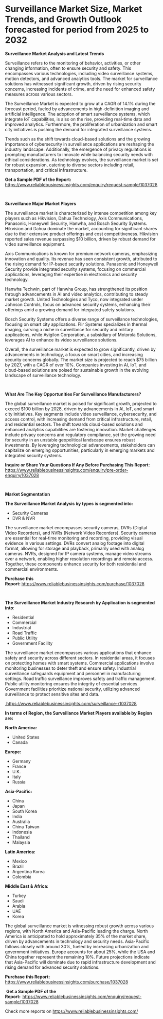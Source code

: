 <p><h1>Surveillance Market Size, Market Trends, and Growth Outlook forecasted for period from 2025 to 2032</h1></p><p><strong>Surveillance Market Analysis and Latest Trends</strong></p>
<p><p>Surveillance refers to the monitoring of behavior, activities, or other changing information, often to ensure security and safety. This encompasses various technologies, including video surveillance systems, motion detectors, and advanced analytics tools. The market for surveillance solutions has witnessed significant growth, driven by rising security concerns, increasing incidents of crime, and the need for enhanced safety measures across various sectors.</p><p>The Surveillance Market is expected to grow at a CAGR of 14.1% during the forecast period, fueled by advancements in high-definition imaging and artificial intelligence. The adoption of smart surveillance systems, which integrate IoT capabilities, is also on the rise, providing real-time data and improved analytics. Furthermore, the proliferation of urbanization and smart city initiatives is pushing the demand for integrated surveillance systems. </p><p>Trends such as the shift towards cloud-based solutions and the growing importance of cybersecurity in surveillance applications are reshaping the industry landscape. Additionally, the emergence of privacy regulations is prompting manufacturers to innovate while balancing security needs with ethical considerations. As technology evolves, the surveillance market is set for robust expansion, catering to diverse sectors including retail, transportation, and critical infrastructure.</p></p>
<p><strong>Get a Sample PDF of the Report:&nbsp;</strong> <a href="https://www.reliablebusinessinsights.com/enquiry/request-sample/1037028?utm_campaign=2453&utm_medium=2&utm_source=Github&utm_content=ia&utm_term=11022025&utm_id=surveillance">https://www.reliablebusinessinsights.com/enquiry/request-sample/1037028</a></p>
<p>&nbsp;</p>
<p><strong>Surveillance Major Market Players</strong></p>
<p><p>The surveillance market is characterized by intense competition among key players such as Hikvision, Dahua Technology, Axis Communications, Panasonic, Honeywell Security, Hanwha, and Bosch Security Systems. Hikvision and Dahua dominate the market, accounting for significant shares due to their extensive product offerings and cost competitiveness. Hikvision reported sales revenue surpassing $10 billion, driven by robust demand for video surveillance equipment.</p><p>Axis Communications is known for premium network cameras, emphasizing innovation and quality. Its revenue has seen consistent growth, attributed to the rising demand for IP-based security solutions. Panasonic and Honeywell Security provide integrated security systems, focusing on commercial applications, leveraging their expertise in electronics and security technology.</p><p>Hanwha Techwin, part of Hanwha Group, has strengthened its position through advancements in AI and video analytics, contributing to steady market growth. United Technologies and Tyco, now integrated under Johnson Controls, focus on advanced security systems, enhancing their offerings amid a growing demand for integrated safety solutions.</p><p>Bosch Security Systems offers a diverse range of surveillance technologies, focusing on smart city applications. Flir Systems specializes in thermal imaging, carving a niche in surveillance for security and military applications, while Avigilon Corporation, a subsidiary of Motorola Solutions, leverages AI to enhance its video surveillance solutions.</p><p>Overall, the surveillance market is expected to grow significantly, driven by advancements in technology, a focus on smart cities, and increasing security concerns globally. The market size is projected to reach $75 billion by 2027, with a CAGR of over 10%. Companies investing in AI, IoT, and cloud-based solutions are poised for sustainable growth in the evolving landscape of surveillance technology.</p></p>
<p>&nbsp;</p>
<p><strong>What Are The Key Opportunities For Surveillance Manufacturers?</strong></p>
<p><p>The global surveillance market is poised for significant growth, projected to exceed $100 billion by 2028, driven by advancements in AI, IoT, and smart city initiatives. Key segments include video surveillance, cybersecurity, and access control, with increasing demand from critical infrastructure, retail, and residential sectors. The shift towards cloud-based solutions and enhanced analytics capabilities are fostering innovation. Market challenges include privacy concerns and regulatory compliance, yet the growing need for security in an unstable geopolitical landscape ensures robust investments. By leveraging technological advancements, stakeholders can capitalize on emerging opportunities, particularly in emerging markets and integrated security systems.</p></p>
<p><strong>Inquire or Share Your Questions If Any Before Purchasing This Report:</strong> <a href="https://www.reliablebusinessinsights.com/enquiry/pre-order-enquiry/1037028?utm_campaign=2453&utm_medium=2&utm_source=Github&utm_content=ia&utm_term=11022025&utm_id=surveillance">https://www.reliablebusinessinsights.com/enquiry/pre-order-enquiry/1037028</a></p>
<p>&nbsp;</p>
<p><strong>Market Segmentation</strong></p>
<p><strong>The Surveillance Market Analysis by types is segmented into:</strong></p>
<p><ul><li>Security Cameras</li><li>DVR & NVR</li></ul></p>
<p><p>The surveillance market encompasses security cameras, DVRs (Digital Video Recorders), and NVRs (Network Video Recorders). Security cameras are essential for real-time monitoring and recording, providing visual evidence in various settings. DVRs convert analog footage into digital format, allowing for storage and playback, primarily used with analog cameras. NVRs, designed for IP camera systems, manage video streams over a network, enabling higher resolution recordings and remote access. Together, these components enhance security for both residential and commercial environments.</p></p>
<p><strong>Purchase this Report:&nbsp;</strong><a href="https://www.reliablebusinessinsights.com/purchase/1037028?utm_campaign=2453&utm_medium=2&utm_source=Github&utm_content=ia&utm_term=11022025&utm_id=surveillance">https://www.reliablebusinessinsights.com/purchase/1037028</a></p>
<p>&nbsp;</p>
<p><strong>The Surveillance Market Industry Research by Application is segmented into:</strong></p>
<p><ul><li>Residential</li><li>Commercial</li><li>Industrial</li><li>Road Traffic</li><li>Public Utility</li><li>Government Facility</li></ul></p>
<p><p>The surveillance market encompasses various applications that enhance safety and security across different sectors. In residential areas, it focuses on protecting homes with smart systems. Commercial applications involve monitoring businesses to deter theft and ensure safety. Industrial surveillance safeguards equipment and personnel in manufacturing settings. Road traffic surveillance improves safety and traffic management. Public utility monitoring ensures the integrity of essential services. Government facilities prioritize national security, utilizing advanced surveillance to protect sensitive sites and data.</p></p>
<p><a href="https://www.reliablebusinessinsights.com/surveillance-r1037028?utm_campaign=2453&utm_medium=2&utm_source=Github&utm_content=ia&utm_term=11022025&utm_id=surveillance">&nbsp;https://www.reliablebusinessinsights.com/surveillance-r1037028</a></p>
<p><strong>In terms of Region, the Surveillance Market Players available by Region are:</strong></p>
<p>
    <p> <strong> North America: </strong>
        <ul>
            <li>United States</li>
            <li>Canada</li>
        </ul>
        </p> 
    <p> <strong> Europe: </strong>
        <ul>
            <li>Germany</li>
            <li>France</li>
            <li>U.K.</li>
            <li>Italy</li>
            <li>Russia</li>
        </ul>
        </p> 
    <p> <strong> Asia-Pacific: </strong>
        <ul>
            <li>China</li>
            <li>Japan</li>
            <li>South Korea</li>
            <li>India</li>
            <li>Australia</li>
            <li>China Taiwan</li>
            <li>Indonesia</li>
            <li>Thailand</li>
            <li>Malaysia</li>
        </ul>
        </p> 
    <p> <strong> Latin America: </strong>
        <ul>
            <li>Mexico</li>
            <li>Brazil</li>
            <li>Argentina Korea</li>
            <li>Colombia</li>
        </ul>
        </p> 
    <p> <strong> Middle East & Africa: </strong>
        <ul>
            <li>Turkey</li>
            <li>Saudi</li>
            <li>Arabia</li>
            <li>UAE</li>
            <li>Korea</li>
        </ul>
    </p>
    </p>
<p><p>The global surveillance market is witnessing robust growth across various regions, with North America and Asia-Pacific leading the charge. North America is anticipated to hold approximately 35% of the market share, driven by advancements in technology and security needs. Asia-Pacific follows closely with around 30%, fueled by increasing urbanization and government initiatives. Europe accounts for about 25%, while the USA and China together represent the remaining 10%. Future projections indicate that Asia-Pacific will dominate due to rapid infrastructure development and rising demand for advanced security solutions.</p></p>
<p><strong>Purchase this Report: </strong><a href="https://www.reliablebusinessinsights.com/purchase/1037028?utm_campaign=2453&utm_medium=2&utm_source=Github&utm_content=ia&utm_term=11022025&utm_id=surveillance">https://www.reliablebusinessinsights.com/purchase/1037028</a></p>
<p>&nbsp;<strong>Get a Sample PDF of the Report:&nbsp;&nbsp;</strong><a href="https://www.reliablebusinessinsights.com/enquiry/request-sample/1037028?utm_campaign=2453&utm_medium=2&utm_source=Github&utm_content=ia&utm_term=11022025&utm_id=surveillance">https://www.reliablebusinessinsights.com/enquiry/request-sample/1037028</a></p>
<p><strong></strong></p>
<p>Check more reports on <a href="https://www.reliablebusinessinsights.com/?utm_campaign=2453&utm_medium=2&utm_source=Github&utm_content=ia&utm_term=11022025&utm_id=surveillance">https://www.reliablebusinessinsights.com/</a></p>